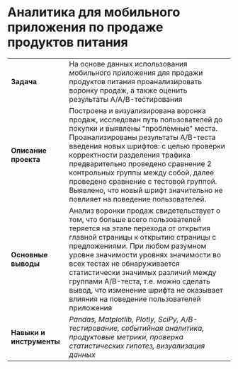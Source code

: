 # Аналитика для мобильного приложения по продаже продуктов питания

<table>
  <tr><td><b>Задача</b></td>
    <td>На основе данных использования мобильного приложения для продажи продуктов питания проанализировать воронку продаж, а также оценить результаты A/A/B-тестирования </td></tr>
  <tr><td><b>Описание проекта</b></td>
    <td>Построена и визуализирована воронка продаж, исследован путь пользователей до покупки и выявлены "проблемные" места. Проанализированы результаты A/B-теста введения новых шрифтов: с целью проверки корректности разделения трафика предварительно проведено сравнение 2 контрольных группы между собой, далее проведено сравнение с тестовой группой. Выявлено, что новый шрифт значительно не повлияет на поведение пользователей. </td></tr>
  <tr><td><b>Основные выводы</b></td>
    <td>Анализ воронки продаж свидетельствует о том, что больше всего пользователей теряется на этапе перехода от открытия главной страницы к открытию страницы с предложениями. При любом разумном уровне значимости уровнях значимости во всех тестах не обнаруживается статистически значимых различий между группами A/B-теста, т.е. можно сделать вывод, что изменение шрифта не оказывает влияния на поведение пользователей приложения</td></tr>
  <tr><td><b>Навыки и инструменты</b></td>
    <td><i>Pandas, Matplotlib, Plotly, SciPy, A/B-тестирование, событийная аналитика, продуктовые метрики, проверка статистических гипотез, визуализация данных</i></td></tr>
</table>

